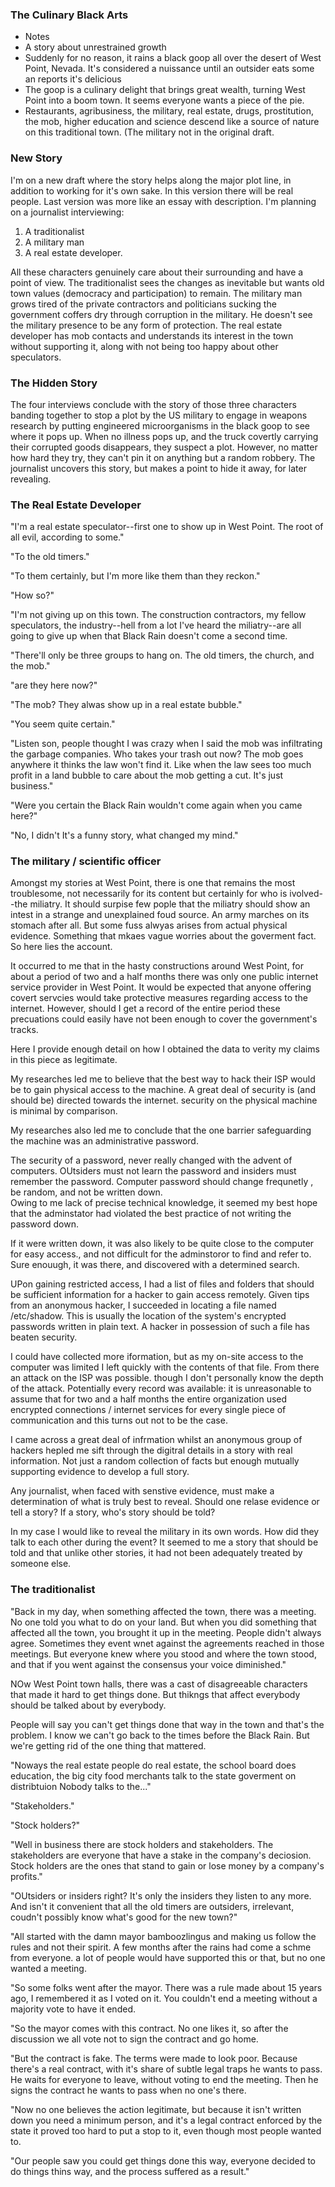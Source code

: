 ### The Culinary Black Arts

- Notes
- A story about unrestrained growth
- Suddenly for no reason, it rains a black goop all over the desert of West Point, Nevada. It's considered a nuissance until an outsider eats some an reports it's delicious
- The goop is a culinary delight that brings great wealth, turning West Point into a boom town. It seems everyone wants a piece of the pie.
- Restaurants, agribusiness, the military, real estate, drugs, prostitution, the mob, higher education and science descend like a source of nature on this traditional town. (The military not in the original draft.

### New Story

I'm on a new draft where the story helps along the major plot line, in addition to working for it's own sake. In this version there will be real people. Last version was more like an essay with description. I'm planning on a journalist interviewing:

1. A traditionalist
2. A military man
3. A real estate developer.

All these characters genuinely care about their surrounding and have a point of view. The traditionalist sees the changes as inevitable but wants old town values (democracy and participation) to remain. The military man grows tired of the private contractors and politicians sucking the government coffers dry through corruption in the military. He doesn't see the military presence to be any form of protection. The real estate developer has mob contacts and understands its interest in the town without supporting it, along with not being too happy about other speculators. 

### The Hidden Story

The four interviews conclude with the story of those three characters banding together to stop a plot by the US military to engage in weapons research by putting engineered microorganisms in the black goop to see where it pops up. When no illness pops up, and the truck covertly carrying their corrupted goods disappears, they suspect a plot. However, no matter how hard they try, they can't pin it on anything but a random robbery. The journalist uncovers this story, but makes a point to hide it away, for later revealing. 

### The Real Estate Developer

"I'm a real estate speculator--first one to show up in West Point. The root of all evil, according to some."

"To the old timers."

"To them certainly, but I'm more like them than they reckon."

"How so?"

"I'm not giving up on this town. The construction contractors, my fellow speculators, the industry--hell from a lot I've heard the miliatry--are all going to give up when that Black Rain doesn't come a second time.

"There'll only be three groups to hang on. The old timers, the church, and the mob."

"are they here now?"

"The mob? They alwas show up in a real estate bubble."

"You seem quite certain."

"Listen son, people thought I was crazy when I said the mob was infiltrating the garbage companies. Who takes your trash out now? The mob goes anywhere it thinks the law won't find it. Like when the law sees too much profit in a land bubble to care about the mob getting a cut. It's just business."

"Were you certain the Black Rain wouldn't come again when you came here?"

"No, I didn't It's a funny story, what changed my mind."

### The military / scientific officer

Amongst my stories at West Point, there is one that remains the most troublesome, not necessarily for its content but certainly for who is ivolved--the miliatry. It should surpise few pople that the miliatry should show an intest in a strange and unexplained foud source. An army marches on its stomach after all. But some fuss alwyas arises from actual physical evidence. Something that mkaes vague worries about the goverment fact. So here lies the account.

It occurred to me that in the hasty constructions around West Point, for about a period of two and a half months there was only one public internet service provider in West Point. It would be expected that anyone offering covert servcies would take protective measures regarding access to the internet. However, should I get a record of the entire period these precuations could easily have not been enough to cover the government's tracks.

Here I provide enough detail on how I obtained the data to verity my claims in this piece as legitimate.

My researches led me to believe that the best way to hack their ISP would be to gain physical access to the machine. A great deal of security is (and should be) directed towards the internet. security on the physical machine is minimal by comparison.

My researches also led me to conclude that the one barrier safeguarding the machine was an administrative password.

The security of a password, never really changed with the advent of computers. OUtsiders must not learn the password and insiders must remember the password. Computer password should change frequnetly , be random, and not be written down. 
\
Owing to me lack of precise technical knowledge, it seemed my best hope that the adminstator had violated the best practice of not writing the password down.

If it were written down, it was also likely to be quite close to the computer for easy access., and not difficult for the adminstoror to find and refer to. Sure enouugh, it was there, and discovered with a determined search.

UPon gaining restricted access, I had a list of files and folders that should be sufficient information for a hacker to gain access remotely. Given tips from an anonymous hacker, I succeeded in locating a file named /etc/shadow. This is usually the location of the system's encrypted passwords written in plain text. A hacker in possession of such a file has beaten security.

I could have collected more iformation, but as my on-site access to the computer was limited I left quickly with the contents of that file. From there an attack on the ISP was possible. though I don't personally know the depth of the attack. Potentially every record was available: it is unreasonable to assume that for two and a half months the entire organization used encrypted connections / internet services for every single piece of communication and this turns out not to be the case.

I came across a great deal of infrmation whilst an anonymous group of hackers hepled me sift through the digitral details in a story with real information. Not just a random collection of facts but enough mutually supporting evidence to develop a full story.

Any journalist, when faced with senstive evidence, must make a determination of what is truly best to reveal. Should one relase evidence or tell a story? If a story, who's story should be told?

In my case I would like to reveal the military in its own words. How did they talk to each other during the event? It seemed to me a story that should be told and that unlike other stories, it had not been adequately treated by someone else.

### The traditionalist

"Back in my day, when something affected the town, there was a meeting. No one told you what to do on your land. But when you did something that affected all the town, you brought it up in the meeting. People didn't always agree. Sometimes they event wnet against the agreements reached in those meetings. But everyone knew where you stood and where the town stood, and that if you went against the consensus your voice diminished."

NOw West Point town halls, there was a cast of disagreeable characters that made it hard to get things done. But thikngs that affect everybody should be talked about by everybody.

People will say you can't get things done that way in the town and that's the problem. I know we can't go back to the times before the Black Rain. But we're getting rid of the one thing that mattered.

"Noways the real estate people do real estate, the school board does education, the big city food merchants talk to the state goverment on distribtuion Nobody talks to the..."

"Stakeholders."

"Stock holders?"

"Well in business there are stock holders and stakeholders. The stakeholders are everyone that have a stake in the company's deciosion. Stock holders are the ones that stand to gain or lose money by a company's profits."

"OUtsiders or insiders right? It's only the insiders they listen to any more. And isn't it convenient that all the old timers are outsiders, irrelevant, coudn't possibly know what's good for the new town?"

"All started with the damn mayor bamboozlingus and making us follow the rules and not their spirit. A few months after the rains had come a schme from everyone. a lot of people would have supported this or that, but no one wanted a meeting.

"So some folks went after the mayor. There was a rule made about 15 years ago, I remembered it as I voted on it. You couldn't end a meeting without a majority vote to have it ended.

"So the mayor comes with this contract. No one likes it, so after the discussion we all vote not to sign the contract and go home.

"But the contract is fake. The terms were made to look poor. Because there's a real contract, with it's share of subtle legal traps he wants to pass. He waits for everyone to leave, without voting to end the meeting. Then he signs the contract he wants to pass when no one's there.

"Now no one believes the action legitimate, but because it isn't written down you need a minimum person, and it's a legal contract enforced by the state it proved too hard to put a stop to it, even though most people wanted to.

"Our people saw you could get things done this way, everyone decided to do things thins way, and the process suffered as a result." 

